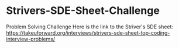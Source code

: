 # Strivers-SDE-Sheet-Challenge
Problem Solving Challenge
Here is the link to the Striver's SDE sheet:
https://takeuforward.org/interviews/strivers-sde-sheet-top-coding-interview-problems/

